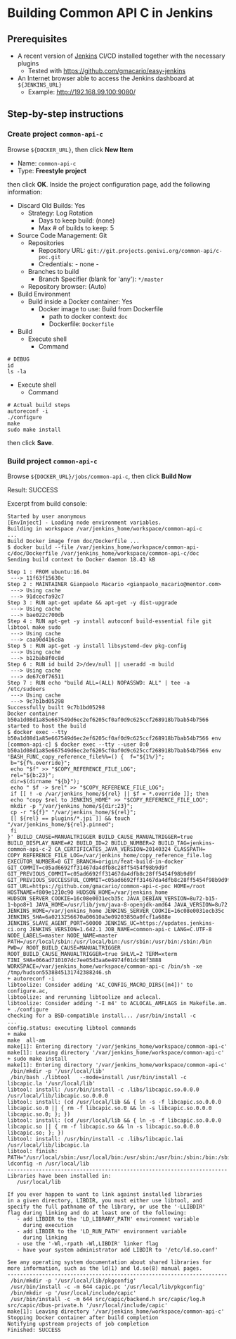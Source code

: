 # Building Common API C in Jenkins

## Prerequisites

* A recent version of [Jenkins](https://jenkins-ci.org/) CI/CD installed together with the necessary plugins
  - Tested with https://github.com/gmacario/easy-jenkins
* An Internet browser able to access the Jenkins dashboard at `${JENKINS_URL}`
  - Example: http://192.168.99.100:9080/

## Step-by-step instructions

### Create project `common-api-c`

Browse `${DOCKER_URL}`, then click **New Item**

* Name: `common-api-c`
* Type: **Freestyle project**

then click **OK**. Inside the project configuration page, add the following information:

* Discard Old Builds: Yes
  - Strategy: Log Rotation
    - Days to keep build: (none)
    - Max # of builds to keep: 5
* Source Code Management: Git
  - Repositories
    - Repository URL: `git://git.projects.genivi.org/common-api/c-poc.git`
    - Credentials: - none -
  - Branches to build
    - Branch Specifier (blank for 'any'): `*/master`
  - Repository browser: (Auto)
* Build Environment
  - Build inside a Docker container: Yes
    - Docker image to use: Build from Dockerfile
      - path to docker context: `doc`
      - Dockerfile: `Dockerfile`
* Build
  - Execute shell
    - Command
```
# DEBUG
id
ls -la
```
  - Execute shell
    - Command
```
# Actual build steps
autoreconf -i
./configure
make
sudo make install
```

then click **Save**.

### Build project `common-api-c`

Browse `${DOCKER_URL}/jobs/common-api-c`, then click **Build Now**

Result: SUCCESS

Excerpt from build console:

```
Started by user anonymous
[EnvInject] - Loading node environment variables.
Building in workspace /var/jenkins_home/workspace/common-api-c
...
Build Docker image from doc/Dockerfile ...
$ docker build --file /var/jenkins_home/workspace/common-api-c/doc/Dockerfile /var/jenkins_home/workspace/common-api-c/doc
Sending build context to Docker daemon 18.43 kB

Step 1 : FROM ubuntu:16.04
 ---> 11f63f15630c
Step 2 : MAINTAINER Gianpaolo Macario <gianpaolo_macario@mentor.com>
 ---> Using cache
 ---> 91dcecfa92c7
Step 3 : RUN apt-get update && apt-get -y dist-upgrade
 ---> Using cache
 ---> bae022c700db
Step 4 : RUN apt-get -y install autoconf build-essential file git libtool make sudo
 ---> Using cache
 ---> caa90d416c8a
Step 5 : RUN apt-get -y install libsystemd-dev pkg-config
 ---> Using cache
 ---> b12bab8f0c8d
Step 6 : RUN id build 2>/dev/null || useradd -m build
 ---> Using cache
 ---> de67c0f76511
Step 7 : RUN echo "build ALL=(ALL) NOPASSWD: ALL" | tee -a /etc/sudoers
 ---> Using cache
 ---> 9c7b1bd05298
Successfully built 9c7b1bd05298
Docker container b50a1d08d1a85e667549d6ec2ef6205cf0af0d9c625ccf268918b7bab54b7566 started to host the build
$ docker exec --tty b50a1d08d1a85e667549d6ec2ef6205cf0af0d9c625ccf268918b7bab54b7566 env
[common-api-c] $ docker exec --tty --user 0:0 b50a1d08d1a85e667549d6ec2ef6205cf0af0d9c625ccf268918b7bab54b7566 env 'BASH_FUNC_copy_reference_file%%=() {  f="${1%/}";
 b="${f%.override}";
 echo "$f" >> "$COPY_REFERENCE_FILE_LOG";
 rel="${b:23}";
 dir=$(dirname "${b}");
 echo " $f -> $rel" >> "$COPY_REFERENCE_FILE_LOG";
 if [[ ! -e /var/jenkins_home/${rel} || $f = *.override ]]; then
 echo "copy $rel to JENKINS_HOME" >> "$COPY_REFERENCE_FILE_LOG";
 mkdir -p "/var/jenkins_home/${dir:23}";
 cp -r "${f}" "/var/jenkins_home/${rel}";
 [[ ${rel} == plugins/*.jpi ]] && touch "/var/jenkins_home/${rel}.pinned";
 fi
}' BUILD_CAUSE=MANUALTRIGGER BUILD_CAUSE_MANUALTRIGGER=true BUILD_DISPLAY_NAME=#2 BUILD_ID=2 BUILD_NUMBER=2 BUILD_TAG=jenkins-common-api-c-2 CA_CERTIFICATES_JAVA_VERSION=20140324 CLASSPATH= COPY_REFERENCE_FILE_LOG=/var/jenkins_home/copy_reference_file.log EXECUTOR_NUMBER=0 GIT_BRANCH=origin/feat-build-in-docker GIT_COMMIT=c05ad6692ff31467da4dfb8c28ff5454f98b9d9f GIT_PREVIOUS_COMMIT=c05ad6692ff31467da4dfb8c28ff5454f98b9d9f GIT_PREVIOUS_SUCCESSFUL_COMMIT=c05ad6692ff31467da4dfb8c28ff5454f98b9d9f GIT_URL=https://github.com/gmacario/common-api-c-poc HOME=/root HOSTNAME=f809e1210c90 HUDSON_HOME=/var/jenkins_home HUDSON_SERVER_COOKIE=16c08e0031ecb35c JAVA_DEBIAN_VERSION=8u72-b15-1~bpo8+1 JAVA_HOME=/usr/lib/jvm/java-8-openjdk-amd64 JAVA_VERSION=8u72 JENKINS_HOME=/var/jenkins_home JENKINS_SERVER_COOKIE=16c08e0031ecb35c JENKINS_SHA=6a0213256670a00610a3e09203850a0fcf1a688e JENKINS_SLAVE_AGENT_PORT=50000 JENKINS_UC=https://updates.jenkins-ci.org JENKINS_VERSION=1.642.1 JOB_NAME=common-api-c LANG=C.UTF-8 NODE_LABELS=master NODE_NAME=master PATH=/usr/local/sbin:/usr/local/bin:/usr/sbin:/usr/bin:/sbin:/bin PWD=/ ROOT_BUILD_CAUSE=MANUALTRIGGER ROOT_BUILD_CAUSE_MANUALTRIGGER=true SHLVL=2 TERM=xterm TINI_SHA=066ad710107dc7ee05d3aa6e4974f01dc98f3888 WORKSPACE=/var/jenkins_home/workspace/common-api-c /bin/sh -xe /tmp/hudson5538845131742388246.sh
+ autoreconf -i
libtoolize: Consider adding 'AC_CONFIG_MACRO_DIRS([m4])' to configure.ac,
libtoolize: and rerunning libtoolize and aclocal.
libtoolize: Consider adding '-I m4' to ACLOCAL_AMFLAGS in Makefile.am.
+ ./configure
checking for a BSD-compatible install... /usr/bin/install -c
...
config.status: executing libtool commands
+ make
make  all-am
make[1]: Entering directory '/var/jenkins_home/workspace/common-api-c'
make[1]: Leaving directory '/var/jenkins_home/workspace/common-api-c'
+ sudo make install
make[1]: Entering directory '/var/jenkins_home/workspace/common-api-c'
 /bin/mkdir -p '/usr/local/lib'
 /bin/bash ./libtool   --mode=install /usr/bin/install -c   libcapic.la '/usr/local/lib'
libtool: install: /usr/bin/install -c .libs/libcapic.so.0.0.0 /usr/local/lib/libcapic.so.0.0.0
libtool: install: (cd /usr/local/lib && { ln -s -f libcapic.so.0.0.0 libcapic.so.0 || { rm -f libcapic.so.0 && ln -s libcapic.so.0.0.0 libcapic.so.0; }; })
libtool: install: (cd /usr/local/lib && { ln -s -f libcapic.so.0.0.0 libcapic.so || { rm -f libcapic.so && ln -s libcapic.so.0.0.0 libcapic.so; }; })
libtool: install: /usr/bin/install -c .libs/libcapic.lai /usr/local/lib/libcapic.la
libtool: finish: PATH="/usr/local/sbin:/usr/local/bin:/usr/sbin:/usr/bin:/sbin:/bin:/sbin" ldconfig -n /usr/local/lib
----------------------------------------------------------------------
Libraries have been installed in:
   /usr/local/lib

If you ever happen to want to link against installed libraries
in a given directory, LIBDIR, you must either use libtool, and
specify the full pathname of the library, or use the '-LLIBDIR'
flag during linking and do at least one of the following:
   - add LIBDIR to the 'LD_LIBRARY_PATH' environment variable
     during execution
   - add LIBDIR to the 'LD_RUN_PATH' environment variable
     during linking
   - use the '-Wl,-rpath -Wl,LIBDIR' linker flag
   - have your system administrator add LIBDIR to '/etc/ld.so.conf'

See any operating system documentation about shared libraries for
more information, such as the ld(1) and ld.so(8) manual pages.
----------------------------------------------------------------------
 /bin/mkdir -p '/usr/local/lib/pkgconfig'
 /usr/bin/install -c -m 644 capic.pc '/usr/local/lib/pkgconfig'
 /bin/mkdir -p '/usr/local/include/capic'
 /usr/bin/install -c -m 644 src/capic/backend.h src/capic/log.h src/capic/dbus-private.h '/usr/local/include/capic'
make[1]: Leaving directory '/var/jenkins_home/workspace/common-api-c'
Stopping Docker container after build completion
Notifying upstream projects of job completion
Finished: SUCCESS
```

<!-- EOF -->
